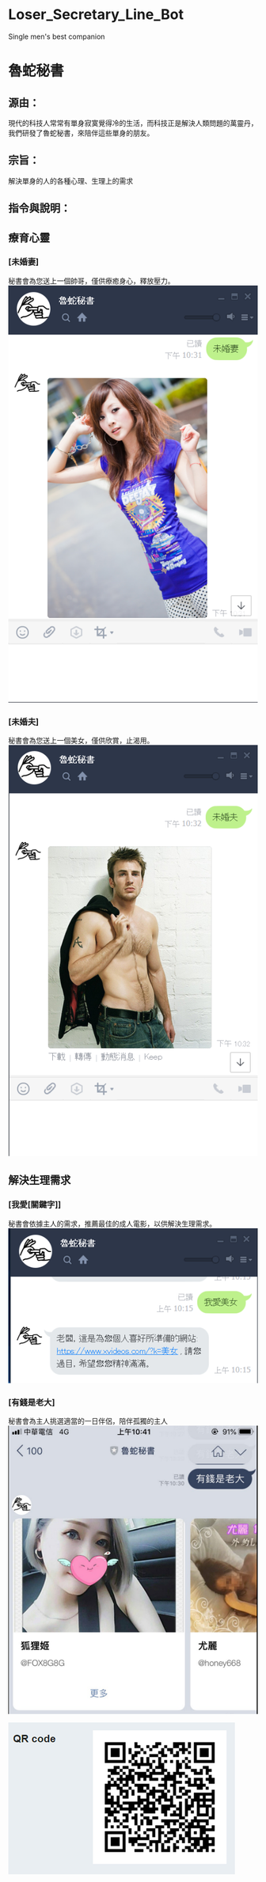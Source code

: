 # Loser_Secretary_Line_Bot
 Single men's best companion
 
# 魯蛇秘書
## 源由：
現代的科技人常常有單身寂寞覺得冷的生活，而科技正是解決人類問題的萬靈丹，我們研發了魯蛇秘書，來陪伴這些單身的朋友。
## 宗旨：
解決單身的人的各種心理、生理上的需求
 

## 指令與說明：
## 療育心靈
### [未婚妻]
秘書會為您送上一個帥哥，僅供療癒身心，釋放壓力。
![image](https://github.com/liumusicforever/Loser_Secretary_Line_Bot/blob/master/images/%E6%9C%AA%E5%A9%9A%E5%A6%BB%E7%AF%84%E4%BE%8B.png)
### [未婚夫]
秘書會為您送上一個美女，僅供欣賞，止渴用。
![image](https://github.com/liumusicforever/Loser_Secretary_Line_Bot/blob/master/images/%E6%9C%AA%E5%A9%9A%E5%A4%AB%E7%AF%84%E4%BE%8B.png)
## 解決生理需求
### [我愛[關鍵字]]
秘書會依據主人的需求，推薦最佳的成人電影，以供解決生理需求。
![image](https://github.com/liumusicforever/Loser_Secretary_Line_Bot/blob/master/images/%E6%88%91%E6%84%9B%E7%AF%84%E4%BE%8B.png)
### [有錢是老大]
秘書會為主人挑選適當的一日伴侶，陪伴孤獨的主人
![image](https://github.com/liumusicforever/Loser_Secretary_Line_Bot/blob/master/images/%E6%9C%89%E9%8C%A2%E6%98%AF%E8%80%81%E5%A4%A7.png)

![image](https://github.com/liumusicforever/Loser_Secretary_Line_Bot/blob/master/images/QR.png)

